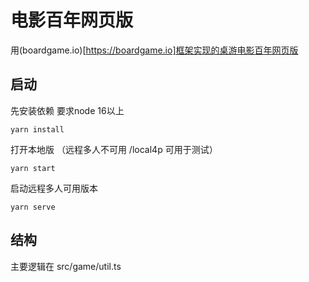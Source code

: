# 电影百年网页版

用(boardgame.io)[https://boardgame.io]框架实现的桌游电影百年网页版

## 启动

先安装依赖 要求node 16以上
```shell
yarn install
```

打开本地版 （远程多人不可用 /local4p 可用于测试）
```shell
yarn start
```

启动远程多人可用版本
```shell
yarn serve
```

## 结构

主要逻辑在 src/game/util.ts